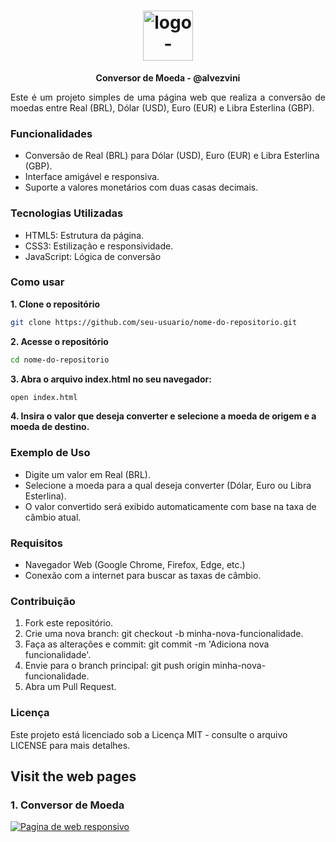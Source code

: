 <h1 align="center"> <img src="https://github.com/user-attachments/assets/a781e336-ab67-41d2-b076-81fdc9b424ba" alt="logo-repositorio" height="80" widht="80" /></h1> 
<p align="center"><b>Conversor de Moeda - @alvezvini</b></p>
<p align="justify">Este é um projeto simples de uma página web que realiza a conversão de moedas entre Real (BRL), Dólar (USD), Euro (EUR) e Libra Esterlina (GBP). 
</p>
 
### Funcionalidades

- Conversão de Real (BRL) para Dólar (USD), Euro (EUR) e Libra Esterlina (GBP).
- Interface amigável e responsiva.
- Suporte a valores monetários com duas casas decimais.

### Tecnologias Utilizadas

- HTML5: Estrutura da página.
- CSS3: Estilização e responsividade.
- JavaScript: Lógica de conversão

### Como usar

<b> 1. Clone o repositório </b>

```bash
git clone https://github.com/seu-usuario/nome-do-repositorio.git
```

<b> 2. Acesse o repositório </b>

```bash
cd nome-do-repositorio
```

<b> 3. Abra o arquivo index.html no seu navegador: </b>

```bash
open index.html
```
<b> 4. Insira o valor que deseja converter e selecione a moeda de origem e a moeda de destino. </b>

### Exemplo de Uso
- Digite um valor em Real (BRL).
- Selecione a moeda para a qual deseja converter (Dólar, Euro ou Libra Esterlina).
- O valor convertido será exibido automaticamente com base na taxa de câmbio atual.

### Requisitos
- Navegador Web (Google Chrome, Firefox, Edge, etc.)
- Conexão com a internet para buscar as taxas de câmbio.

### Contribuição
1. Fork este repositório.
2. Crie uma nova branch: git checkout -b minha-nova-funcionalidade.
3. Faça as alterações e commit: git commit -m 'Adiciona nova funcionalidade'.
4. Envie para o branch principal: git push origin minha-nova-funcionalidade.
5. Abra um Pull Request.

### Licença
Este projeto está licenciado sob a Licença MIT - consulte o arquivo LICENSE para mais detalhes.

## Visit the web pages
  ### 1. Conversor de Moeda
  <a href="https://conversor-moeda-tan.vercel.app/"><img src="https://github.com/user-attachments/assets/bbcd69cb-f8cc-4303-9f9c-21d22a622162" alt="Pagina de web responsivo"/></a>
